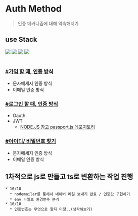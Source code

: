 # Auth Method

> 인증 메커니즘에 대해 익숙해지기
## use Stack
<img src="https://img.shields.io/badge/Typescript-3178C6?style=flat&logo=typescript&logoColor=white"/>
<img src="https://img.shields.io/badge/Express-000000?style=flat-square&logo=Express&logoColor=white"/>
<img src="https://img.shields.io/badge/.ENV-ECD53F?style=flat-square&logo=.ENV&logoColor=white"/>
<img src="https://camo.githubusercontent.com/9061b5f8c76ca0cee0375296f04c949c7d4b42e0f4fad938c6861abdf7b0890d/68747470733a2f2f696d672e736869656c64732e696f2f62616467652f4a534f4e2057656220546f6b656e732d3030303030303f7374796c653d666c61742d737175617265266c6f676f3d4a534f4e2057656220546f6b656e73266c6f676f436f6c6f723d7768697465" data-canonical-src="https://img.shields.io/badge/JSON Web Tokens-000000?style=flat-square&amp;logo=JSON Web Tokens&amp;logoColor=white" style="max-width: 100%;">

#

### [#가입 할 때, 인증 방식](./summary/1.%20가입.md)
 * 문자메세지 인증 방식
 * 이메일 인증 방식

### [#로그인 할 때, 인증 방식](./summary/2.%20로그인.md)
 * Oauth
 * JWT
    * [NODE.JS 참고 passport.js 레포지토리](https://github.com/dev-th-kang/passport.js-tutorial)

### [#아이디/ 비밀번호 찾기](./summary/3.%20회원정보찾기.md)
 * 문자메세지 인증 방식
 * 이메일 인증 방식


## 1차적으로 js로 만들고 ts로 변환하는 작업 진행
    * 10/10
      * nodemailer를 통해서 네이버 메일 보내기 완료 / 인증값 구현하기
      * env 파일로 환경변수 분리
    * 10/10
      * 인증번호는 무엇으로 할지 미정..(생각해보기)
